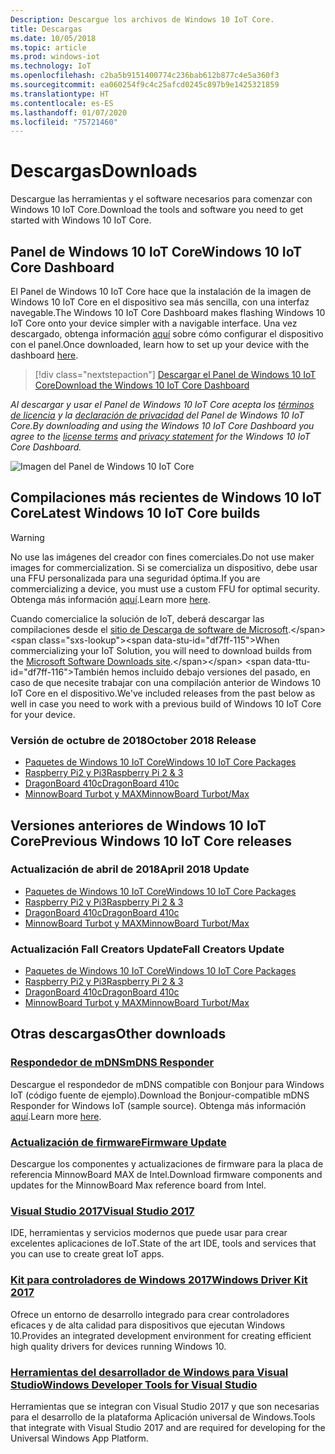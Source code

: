 ```yaml
---
Description: Descargue los archivos de Windows 10 IoT Core.
title: Descargas
ms.date: 10/05/2018
ms.topic: article
ms.prod: windows-iot
ms.technology: IoT
ms.openlocfilehash: c2ba5b9151400774c236bab612b877c4e5a360f3
ms.sourcegitcommit: ea060254f9c4c25afcd0245c897b9e1425321859
ms.translationtype: HT
ms.contentlocale: es-ES
ms.lasthandoff: 01/07/2020
ms.locfileid: "75721460"
---
```

# <a name="downloads"></a><span data-ttu-id="df7ff-103">Descargas</span><span class="sxs-lookup"><span data-stu-id="df7ff-103">Downloads</span></span>
<span data-ttu-id="df7ff-104">Descargue las herramientas y el software necesarios para comenzar con Windows 10 IoT Core.</span><span class="sxs-lookup"><span data-stu-id="df7ff-104">Download the tools and software you need to get started with Windows 10 IoT Core.</span></span>

## <a name="windows-10-iot-core-dashboard"></a><span data-ttu-id="df7ff-105">Panel de Windows 10 IoT Core</span><span class="sxs-lookup"><span data-stu-id="df7ff-105">Windows 10 IoT Core Dashboard</span></span>

<span data-ttu-id="df7ff-106">El Panel de Windows 10 IoT Core hace que la instalación de la imagen de Windows 10 IoT Core en el dispositivo sea más sencilla, con una interfaz navegable.</span><span class="sxs-lookup"><span data-stu-id="df7ff-106">The Windows 10 IoT Core Dashboard makes flashing Windows 10 IoT Core onto your device simpler with a navigable interface.</span></span> <span data-ttu-id="df7ff-107">Una vez descargado, obtenga información [aquí](https://docs.microsoft.com/windows/iot-core/tutorials/quickstarter/devicesetup#using-the-iot-dashboard-raspberry-pi-minnowboard-nxp) sobre cómo configurar el dispositivo con el panel.</span><span class="sxs-lookup"><span data-stu-id="df7ff-107">Once downloaded, learn how to set up your device with the dashboard [here](https://docs.microsoft.com/windows/iot-core/tutorials/quickstarter/devicesetup#using-the-iot-dashboard-raspberry-pi-minnowboard-nxp).</span></span>

> [!div class="nextstepaction"]
> [<span data-ttu-id="df7ff-108">Descargar el Panel de Windows 10 IoT Core</span><span class="sxs-lookup"><span data-stu-id="df7ff-108">Download the Windows 10 IoT Core Dashboard</span></span>](https://go.microsoft.com/fwlink/?LinkID=708576)

<span data-ttu-id="df7ff-109">_Al descargar y usar el Panel de Windows 10 IoT Core acepta los [términos de licencia](https://go.microsoft.com/fwlink/?LinkID=703960&clcid=0x4809) y la [declaración de privacidad](https://go.microsoft.com/fwlink/?LinkId=521839) del Panel de Windows 10 IoT Core._</span><span class="sxs-lookup"><span data-stu-id="df7ff-109">_By downloading and using the Windows 10 IoT Core Dashboard you agree to the [license terms](https://go.microsoft.com/fwlink/?LinkID=703960&clcid=0x4809) and [privacy statement](https://go.microsoft.com/fwlink/?LinkId=521839) for the Windows 10 IoT Core Dashboard._</span></span>

![Imagen del Panel de Windows 10 IoT Core](media/IoTDashboard/DASHBOARD-800x450.jpg)

## <a name="latest-windows-10-iot-core-builds"></a><span data-ttu-id="df7ff-111">Compilaciones más recientes de Windows 10 IoT Core</span><span class="sxs-lookup"><span data-stu-id="df7ff-111">Latest Windows 10 IoT Core builds</span></span>

> [!WARNING]
> <span data-ttu-id="df7ff-112">No use las imágenes del creador con fines comerciales.</span><span class="sxs-lookup"><span data-stu-id="df7ff-112">Do not use maker images for commercialization.</span></span> <span data-ttu-id="df7ff-113">Si se comercializa un dispositivo, debe usar una FFU personalizada para una seguridad óptima.</span><span class="sxs-lookup"><span data-stu-id="df7ff-113">If you are commercializing a device, you must use a custom FFU for optimal security.</span></span> <span data-ttu-id="df7ff-114">Obtenga más información [aquí](https://docs.microsoft.com/windows-hardware/manufacture/iot/iot-core-manufacturing-guide).</span><span class="sxs-lookup"><span data-stu-id="df7ff-114">Learn more [here](https://docs.microsoft.com/windows-hardware/manufacture/iot/iot-core-manufacturing-guide).</span></span>

<span data-ttu-id="df7ff-115">Cuando comercialice la solución de IoT, deberá descargar las compilaciones desde el [sitio de Descarga de software de Microsoft](https://www.microsoft.com/software-download/windows10IoTCore#!).</span><span class="sxs-lookup"><span data-stu-id="df7ff-115">When commercializing your IoT Solution, you will need to download builds from the [Microsoft Software Downloads site](https://www.microsoft.com/software-download/windows10IoTCore#!).</span></span> <span data-ttu-id="df7ff-116">También hemos incluido debajo versiones del pasado, en caso de que necesite trabajar con una compilación anterior de Windows 10 IoT Core en el dispositivo.</span><span class="sxs-lookup"><span data-stu-id="df7ff-116">We've included releases from the past below as well in case you need to work with a previous build of Windows 10 IoT Core for your device.</span></span> 

### <a name="october-2018-release"></a><span data-ttu-id="df7ff-117">Versión de octubre de 2018</span><span class="sxs-lookup"><span data-stu-id="df7ff-117">October 2018 Release</span></span>

* [<span data-ttu-id="df7ff-118">Paquetes de Windows 10 IoT Core</span><span class="sxs-lookup"><span data-stu-id="df7ff-118">Windows 10 IoT Core Packages</span></span>](https://www.microsoft.com/en-us/software-download/windows10IoTCore#!)
* [<span data-ttu-id="df7ff-119">Raspberry Pi2 y Pi3</span><span class="sxs-lookup"><span data-stu-id="df7ff-119">Raspberry Pi 2 & 3</span></span>](https://go.microsoft.com/fwlink/?LinkId=846058)
* [<span data-ttu-id="df7ff-120">DragonBoard 410c</span><span class="sxs-lookup"><span data-stu-id="df7ff-120">DragonBoard 410c</span></span>](https://go.microsoft.com/fwlink/?LinkId=846059)
* [<span data-ttu-id="df7ff-121">MinnowBoard Turbot y MAX</span><span class="sxs-lookup"><span data-stu-id="df7ff-121">MinnowBoard Turbot/Max</span></span>](https://go.microsoft.com/fwlink/?linkid=846057)


## <a name="previous-windows-10-iot-core-releases"></a><span data-ttu-id="df7ff-122">Versiones anteriores de Windows 10 IoT Core</span><span class="sxs-lookup"><span data-stu-id="df7ff-122">Previous Windows 10 IoT Core releases</span></span>

### <a name="april-2018-update"></a><span data-ttu-id="df7ff-123">Actualización de abril de 2018</span><span class="sxs-lookup"><span data-stu-id="df7ff-123">April 2018 Update</span></span>

* [<span data-ttu-id="df7ff-124">Paquetes de Windows 10 IoT Core</span><span class="sxs-lookup"><span data-stu-id="df7ff-124">Windows 10 IoT Core Packages</span></span>](https://software-download.microsoft.com/download/pr/17134.1.180410-1804.rs4_release_amd64fre_IOTCORE_PACKAGES.iso)
* [<span data-ttu-id="df7ff-125">Raspberry Pi2 y Pi3</span><span class="sxs-lookup"><span data-stu-id="df7ff-125">Raspberry Pi 2 & 3</span></span>](https://software-download.microsoft.com/download/pr/17134.1.180410-1804.rs4_release_amd64fre_IOTCORE_RPi.iso)
* [<span data-ttu-id="df7ff-126">DragonBoard 410c</span><span class="sxs-lookup"><span data-stu-id="df7ff-126">DragonBoard 410c</span></span>](https://software-download.microsoft.com/download/pr/17134.1.180410-1804.rs4_release_amd64fre_IOTCORE_QCDB410C.iso)
* [<span data-ttu-id="df7ff-127">MinnowBoard Turbot y MAX</span><span class="sxs-lookup"><span data-stu-id="df7ff-127">MinnowBoard Turbot/Max</span></span>](https://software-download.microsoft.com/download/pr/17134.1.180410-1804.rs4_release_amd64fre_IOTCORE_MBM.iso)


### <a name="fall-creators-update"></a><span data-ttu-id="df7ff-128">Actualización Fall Creators Update</span><span class="sxs-lookup"><span data-stu-id="df7ff-128">Fall Creators Update</span></span>

* [<span data-ttu-id="df7ff-129">Paquetes de Windows 10 IoT Core</span><span class="sxs-lookup"><span data-stu-id="df7ff-129">Windows 10 IoT Core Packages</span></span>](https://software-download.microsoft.com/download/pr/16299.15.170928-1534.rs3_release_amd64fre_IOTCORE_PACKAGES.iso)
* [<span data-ttu-id="df7ff-130">Raspberry Pi2 y Pi3</span><span class="sxs-lookup"><span data-stu-id="df7ff-130">Raspberry Pi 2 & 3</span></span>](https://download.microsoft.com/download/9/6/2/9629C69B-02B8-4A82-A4C8-860D6E880C66/16299.15.170928-1534.rs3_release_amd64fre_IOTCORE_RPi.iso)
* [<span data-ttu-id="df7ff-131">DragonBoard 410c</span><span class="sxs-lookup"><span data-stu-id="df7ff-131">DragonBoard 410c</span></span>](https://download.microsoft.com/download/1/0/C/10CAECC2-3B60-45BF-BF0D-D0BACF4072E5/16299.15.170928-1534.rs3_release_amd64fre_IOTCORE_QCDB410C.iso)
* [<span data-ttu-id="df7ff-132">MinnowBoard Turbot y MAX</span><span class="sxs-lookup"><span data-stu-id="df7ff-132">MinnowBoard Turbot/Max</span></span>](https://download.microsoft.com/download/5/F/9/5F917B68-020E-4993-A972-F1A7038510CF/16299.15.170928-1534.rs3_release_amd64fre_IOTCORE_MBM.iso)


## <a name="other-downloads"></a><span data-ttu-id="df7ff-133">Otras descargas</span><span class="sxs-lookup"><span data-stu-id="df7ff-133">Other downloads</span></span>

### <a name="mdns-responderhttpsgomicrosoftcomfwlinklinkid2077676"></a>[<span data-ttu-id="df7ff-134">Respondedor de mDNS</span><span class="sxs-lookup"><span data-stu-id="df7ff-134">mDNS Responder</span></span>](https://go.microsoft.com/fwlink/?linkid=2077676)
<span data-ttu-id="df7ff-135">Descargue el respondedor de mDNS compatible con Bonjour para Windows IoT (código fuente de ejemplo).</span><span class="sxs-lookup"><span data-stu-id="df7ff-135">Download the Bonjour-compatible mDNS Responder for Windows IoT (sample source).</span></span> <span data-ttu-id="df7ff-136">Obtenga más información [aquí](mDNS.md).</span><span class="sxs-lookup"><span data-stu-id="df7ff-136">Learn more [here](mDNS.md).</span></span>

### <a name="firmware-updatehttpfirmwareintelcomprojectsminnowboard-max"></a>[<span data-ttu-id="df7ff-137">Actualización de firmware</span><span class="sxs-lookup"><span data-stu-id="df7ff-137">Firmware Update</span></span>](http://firmware.intel.com/projects/minnowboard-max)
<span data-ttu-id="df7ff-138">Descargue los componentes y actualizaciones de firmware para la placa de referencia MinnowBoard MAX de Intel.</span><span class="sxs-lookup"><span data-stu-id="df7ff-138">Download firmware components and updates for the MinnowBoard Max reference board from Intel.</span></span>

### <a name="visual-studio-2017httpswwwvisualstudiocomdownloads"></a>[<span data-ttu-id="df7ff-139">Visual Studio 2017</span><span class="sxs-lookup"><span data-stu-id="df7ff-139">Visual Studio 2017</span></span>](https://www.visualstudio.com/downloads/)
<span data-ttu-id="df7ff-140">IDE, herramientas y servicios modernos que puede usar para crear excelentes aplicaciones de IoT.</span><span class="sxs-lookup"><span data-stu-id="df7ff-140">State of the art IDE, tools and services that you can use to create great IoT apps.</span></span>

### <a name="windows-driver-kit-2017httpsmsdnmicrosoftcomwindowshardwarehh852365aspx"></a>[<span data-ttu-id="df7ff-141">Kit para controladores de Windows 2017</span><span class="sxs-lookup"><span data-stu-id="df7ff-141">Windows Driver Kit 2017</span></span>](https://msdn.microsoft.com/windows/hardware/hh852365.aspx)
<span data-ttu-id="df7ff-142">Ofrece un entorno de desarrollo integrado para crear controladores eficaces y de alta calidad para dispositivos que ejecutan Windows 10.</span><span class="sxs-lookup"><span data-stu-id="df7ff-142">Provides an integrated development environment for creating efficient high quality drivers for devices running Windows 10.</span></span>

### <a name="windows-developer-tools-for-visual-studiohttpsdevwindowscomen-usdownloads"></a>[<span data-ttu-id="df7ff-143">Herramientas del desarrollador de Windows para Visual Studio</span><span class="sxs-lookup"><span data-stu-id="df7ff-143">Windows Developer Tools for Visual Studio</span></span>](https://dev.windows.com/en-us/downloads)
<span data-ttu-id="df7ff-144">Herramientas que se integran con Visual Studio 2017 y que son necesarias para el desarrollo de la plataforma Aplicación universal de Windows.</span><span class="sxs-lookup"><span data-stu-id="df7ff-144">Tools that integrate with Visual Studio 2017 and are required for developing for the Universal Windows App Platform.</span></span> 
